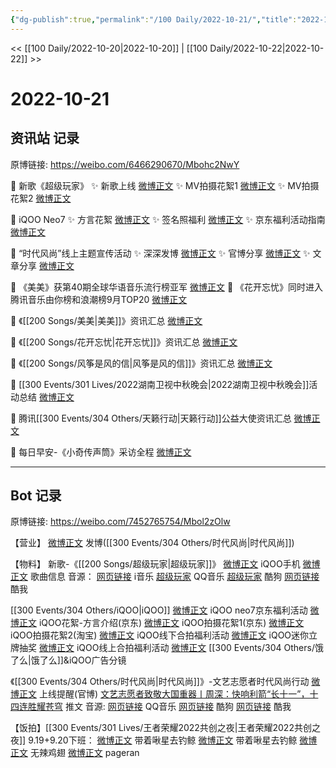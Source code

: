 ```yaml
---
{"dg-publish":true,"permalink":"/100 Daily/2022-10-21/","title":"2022-10-21","created":"2022-11-09T02:18:26.000+08:00","updated":"2023-04-11T14:46:33.000+08:00"}
---
```



<< [[100 Daily/2022-10-20\|2022-10-20]] | [[100 Daily/2022-10-22\|2022-10-22]] >>

# 2022-10-21

## 资讯站 记录

原博链接: https://weibo.com/6466290670/Mbohc2NwY

💫 新歌《超级玩家》
✨ 新歌上线 [微博正文](https://m.weibo.cn/6466290670/4826801132013337)
✨ MV拍摄花絮1 [微博正文](https://m.weibo.cn/6466290670/4826996649757005)
✨ MV拍摄花絮2 [微博正文](https://m.weibo.cn/6466290670/4827026986632982)

💫 iQOO Neo7
✨ 方言花絮 [微博正文](https://m.weibo.cn/6466290670/4826807843686434)
✨ 签名照福利 [微博正文](https://m.weibo.cn/6466290670/4827013779818438)
✨ 京东福利活动指南 [微博正文](https://m.weibo.cn/6466290670/4826806618161358)

💫 “时代风尚”线上主题宣传活动
✨ 深深发博 [微博正文](https://m.weibo.cn/6466290670/4827077675581731)
✨ 官博分享 [微博正文](https://m.weibo.cn/6466290670/4827072214342691)
✨ 文章分享 [微博正文](https://m.weibo.cn/6466290670/4827086612859262)

💫 《美美》获第40期全球华语音乐流行榜亚军 [微博正文](https://m.weibo.cn/6466290670/4826980672864635)
💫 《花开忘忧》同时进入腾讯音乐由你榜和浪潮榜9月TOP20 [微博正文](https://m.weibo.cn/6466290670/4826980036642508)

💫 《[[200 Songs/美美\|美美]]》资讯汇总 [微博正文](https://m.weibo.cn/6466290670/4827022071694650)

💫 《[[200 Songs/花开忘忧\|花开忘忧]]》资讯汇总 [微博正文](https://m.weibo.cn/6466290670/4827009265962177)

💫 《[[200 Songs/风筝是风的信\|风筝是风的信]]》资讯汇总 [微博正文](https://m.weibo.cn/6466290670/4827010113473616)

💫 [[300 Events/301 Lives/2022湖南卫视中秋晚会\|2022湖南卫视中秋晚会]]活动总结 [微博正文](https://m.weibo.cn/6466290670/4827133521697420)

💫 腾讯[[300 Events/304 Others/天籁行动\|天籁行动]]公益大使资讯汇总 [微博正文](https://m.weibo.cn/6466290670/4827067046957634)

💫 每日早安-《小奇传声筒》采访全程 [微博正文](https://m.weibo.cn/6466290670/4826918257428028)

---
## Bot 记录

原博链接: https://weibo.com/7452765754/Mbol2zOlw

【营业】
[微博正文](http://weibo.com/1736988591/MbmlUwuVo) 发博([[300 Events/304 Others/时代风尚\|时代风尚]])

【物料】
新歌-《[[200 Songs/超级玩家\|超级玩家]]》
[微博正文](http://weibo.com/6960161079/MbfbnEZua) iQOO手机
[微博正文](http://weibo.com/6466290670/MbfdD8rLb) 歌曲信息
音源：
[网页链接](https://weibo.cn/sinaurl?u=https%3A%2F%2Fmusic.vivo.com.cn%2F%23%2FnewSongShare%3Fid%3D685416659) i音乐
[超级玩家](https://weibo.cn/sinaurl?u=https%3A%2F%2Fc.y.qq.com%2Fbase%2Ffcgi-bin%2Fu%3F__%3DExCe5sQ0dLlz) QQ音乐
[超级玩家](https://weibo.cn/sinaurl?u=https%3A%2F%2Ft1.kugou.com%2Fsong.html%3Fid%3Ddgbtl35zEV2) 酷狗
[网页链接](https://weibo.cn/sinaurl?u=https%3A%2F%2Fm.kuwo.cn%2Fyinyue%2F245628238%3Ff%3Darphone%26t%3Dsinawb%26isstar%3D0) 酷我

[[300 Events/304 Others/iQOO\|iQOO]]
[微博正文](https://weibo.com/6466290670/Mbfmtyf8O) iQOO neo7京东福利活动
[微博正文](https://weibo.com/6466290670/Mbfosft0C) iQOO花絮-方言介绍(京东)
[微博正文](https://weibo.com/6466290670/MbkiYEWf3) iQOO拍摄花絮1(京东)
[微博正文](https://weibo.com/6466290670/Mbl5UrPxA) iQOO拍摄花絮2(淘宝)
[微博正文](https://weibo.com/6960161079/MbkCmnIRJ) iQOO线下合拍福利活动
[微博正文](http://weibo.com/6378846558/MbkG8puum) iQOO迷你立牌抽奖
[微博正文](http://weibo.com/6378846558/MbmUC1nTm) iQOO线上合拍福利活动
[微博正文](https://weibo.com/1876242391/MbeQN6mSe) [[300 Events/304 Others/饿了么\|饿了么]]&iQOO广告分镜

《[[300 Events/304 Others/时代风尚\|时代风尚]]》-文艺志愿者时代风尚行动
[微博正文](https://weibo.com/3211895913/MbmbIoFIK) 上线提醒(官博)
[文艺志愿者致敬大国重器丨周深：快响利箭“长十一”，十四连胜耀苍穹](https://weibo.cn/sinaurl?u=https%3A%2F%2Fmp.weixin.qq.com%2Fs%2FLIGtD6b5XwPn1F2WHI69OQ) 推文
音源:
[网页链接](https://weibo.cn/sinaurl?u=https%3A%2F%2Fy.qq.com%2Fn%2Fryqq%2FsongDetail%2F379092910) QQ音乐
[网页链接](https://weibo.cn/sinaurl?u=https%3A%2F%2Fwww.kugou.com%2Fmixsong%2F7h0reaae.html%23hash%3DEA69F0BA70A357A47639F1F08949DAAF%26album_id%3D62265197%26album_audio_id%3D451852210) 酷狗
[网页链接](https://weibo.cn/sinaurl?u=https%3A%2F%2Fm.kuwo.cn%2Fyinyue%2F244943920%3Ff%3Dip%26t%3Dusercopy%26isstar%3D1) 酷我

【饭拍】[[300 Events/301 Lives/王者荣耀2022共创之夜\|王者荣耀2022共创之夜]]
9.19+9.20下班：
[微博正文](http://weibo.com/3246571812/MbfizhhxB) 带着啾星去钓鲸
[微博正文](http://weibo.com/3246571812/Mbnyz5JJl) 带着啾星去钓鲸
[微博正文](http://weibo.com/7495641082/MbfraF6aV) 无辣鸡翅
[微博正文](http://weibo.com/7633014126/MbkytCtqA) pageran
